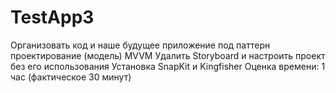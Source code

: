 # TestApp3

Организовать код и наше будущее приложение под паттерн проектирование (модель) MVVM
Удалить Storyboard и настроить проект без его использования
Установка SnapKit и Kingfisher
Оценка времени: 1 час (фактическое 30 минут)
